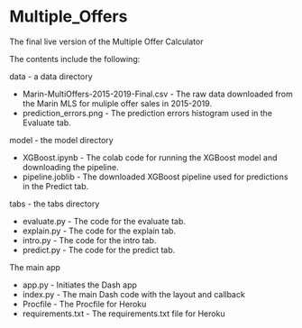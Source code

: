 # Multiple_Offers
The final live version of the Multiple Offer Calculator

The contents include the following:

data - a data directory

- Marin-MultiOffers-2015-2019-Final.csv - The raw data downloaded from the Marin MLS for muliple offer sales in 2015-2019.
- prediction_errors.png - The prediction errors histogram used in the Evaluate tab.

model - the model directory

- XGBoost.ipynb - The colab code for running the XGBoost model and downloading the pipeline.
- pipeline.joblib - The downloaded XGBoost pipeline used for predictions in the Predict tab.

tabs - the tabs directory

- evaluate.py - The code for the evaluate tab.
- explain.py - The code for the explain tab.
- intro.py - The code for the intro tab.
- predict.py - The code for the predict tab.

The main app

- app.py - Initiates the Dash app
- index.py - The main Dash code with the layout and callback
- Procfile - The Procfile for Heroku
- requirements.txt - The requirements.txt file for Heroku

